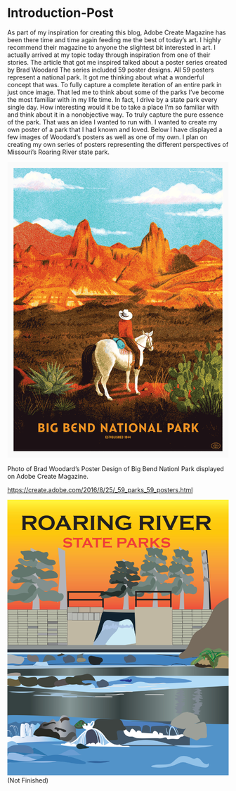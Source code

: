 # Introduction-Post

As part of my inspiration for creating this blog, Adobe Create Magazine has been there time and time again feeding me the best of today’s art. I highly recommend their magazine to anyone the slightest bit interested in art. I actually arrived at my topic today through inspiration from one of their stories. The article that got me inspired talked about a poster series created by Brad Woodard The series included 59 poster designs. All 59 posters represent a national park. It got me thinking about what a wonderful concept that was. To fully capture a complete iteration of an entire park in just once image. That led me to think about some of the parks I’ve become the most familiar with in my life time. In fact, I drive by a state park every single day. How interesting would it be to take a place I’m so familiar with and think about it in a nonobjective way. To truly capture the pure essence of the park. That was an idea I wanted to run with. I wanted to create my own poster of a park that I had known and loved. Below I have displayed a few images of Woodard’s posters as well as one of my own. I plan on creating my own series of posters representing the different perspectives of Missouri’s Roaring River state park.

![bradwoodard](1472089851577.gif)

Photo of Brad Woodard’s Poster Design of Big Bend Nationl Park displayed on Adobe Create Magazine.
 
 https://create.adobe.com/2016/8/25/_59_parks_59_posters.html

 
![roaringriver](roaringriverillustration.jpg)
(Not Finished)

 
